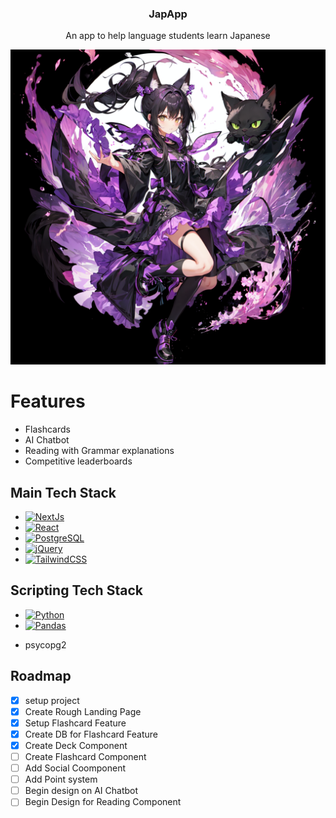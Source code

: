 <div align='center'>
  <h3 font-size='20rem'>JapApp</h3>
  <p>An app to help language students learn Japanese</p>
</div>

![HeroImage](gitimgs/Login-Bg.png)

# Features
- Flashcards
- AI Chatbot
- Reading with Grammar explanations
- Competitive leaderboards

## Main Tech Stack
* [![NextJs](https://img.shields.io/badge/next.js-000000?style=for-the-badge&logo=nextdotjs&logoColor=white)](https://nextjs.org/)
* [![React](https://img.shields.io/badge/React-20232A?style=for-the-badge&logo=react&logoColor=61DAFB)](https://reactjs.org/)
* [![PostgreSQL](https://img.shields.io/badge/postgresql-4169e1?style=for-the-badge&logo=postgresql&logoColor=white)](https://www.postgresql.org/)
* [![jQuery](https://img.shields.io/badge/jquery-%230769AD.svg?style=for-the-badge&logo=jquery&logoColor=white)](https://jquery.com/)
* [![TailwindCSS](https://img.shields.io/badge/tailwindcss-%2338B2AC.svg?style=for-the-badge&logo=tailwind-css&logoColor=white)](https://tailwindcss.com/)
## Scripting Tech Stack
* [![Python](https://img.shields.io/badge/python-3670A0?style=for-the-badge&logo=python&logoColor=ffdd54)](https://www.python.org/)
* [![Pandas](https://img.shields.io/badge/pandas-%23150458.svg?style=for-the-badge&logo=pandas&logoColor=white)](https://pandas.pydata.org/)
- psycopg2

## Roadmap
- [x] setup project
- [x] Create Rough Landing Page
- [x] Setup Flashcard Feature
- [x] Create DB for Flashcard Feature
- [x] Create Deck Component
- [ ] Create Flashcard Component
- [ ] Add Social Coomponent
- [ ] Add Point system
- [ ] Begin design on AI Chatbot
- [ ] Begin Design for Reading Component
